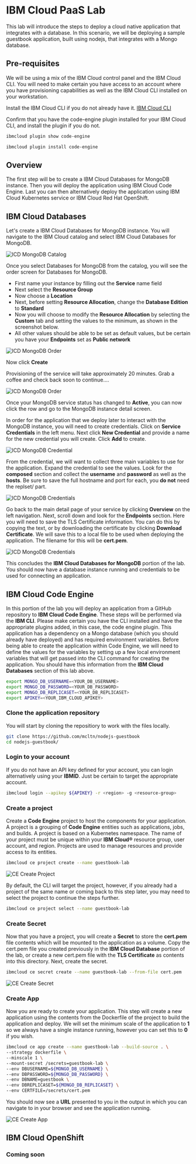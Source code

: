 # IBM Cloud PaaS Lab

This lab will introduce the steps to deploy a cloud native application that integrates with a database. In this scenario, we will be deploying a sample guestbook application, built using nodejs, that integrates with a Mongo database.

## Pre-requisites
We will be using a mix of the IBM Cloud control panel and the IBM Cloud CLI. You will need to make certain you have access to an account where you have provisioning capabilities as well as the IBM Cloud CLI installed on your workstation.

Install the IBM Cloud CLI if you do not already have it.
[IBM Cloud CLI](https://cloud.ibm.com/docs/cli?topic=cli-getting-started)

Confirm that you have the code-engine plugin installed for your IBM Cloud CLI, and install the plugin if you do not.
```bash
ibmcloud plugin show code-engine

ibmcloud plugin install code-engine
```


## Overview

The first step will be to create a IBM Cloud Databases for MongoDB instance. Then you will deploy the application using IBM Cloud Code Engine. Last you can then alternatively deploy the application using IBM Cloud Kubernetes service or IBM Cloud Red Hat OpenShift.

## IBM Cloud Databases

Let's create a IBM Cloud Databases for MongoDB instance. You will navigate to the IBM Cloud catalog and select IBM Cloud Databases for MongoDB.

![ICD MongoDB Catalog](catalog-icd-mongo.png)

Once you select Databases for MongoDB from the catalog, you will see the order screen for Databases for MongoDB.

- First name your instance by filling out the **Service** name field
- Next select the **Resource Group**
- Now choose a **Location**
- Next, before setting **Resource Allocation**, change the **Database Edition** to **Standard**
- Now you will choose to modify the **Resource Allocation** by selecting the **Custom** tab and setting the values to the minimum, as shown in the screenshot below.
- All other values should be able to be set as default values, but be certain you have your **Endpoints** set as **Public network**

![ICD MongoDB Order](icd-mongo-order.png)

Now click **Create**

Provisioning of the service will take approximately 20 minutes. Grab a coffee and check back soon to continue....

![ICD MongoDB Order](mongo-provisioning.png)

Once your MongoDB service status has changed to **Active**, you can now click the row and go to the MongoDB instance detail screen.

In order for the application that we deploy later to interact with the MongoDB instance, you will need to create credentials. Click on **Service Credentials** in the left menu. Next click **New Credential** and provide a name for the new credential you will create. Click **Add** to create.

![ICD MongoDB Credential](new-credential.png)

From the credential, we will want to collect three main variables to use for the application. Expand the credential to see the values. Look for the **composed** section and collect the **username** and **password** as well as the **hosts**. Be sure to save the full hostname and port for each, you **do not** need the replset/ part.

![ICD MongoDB Credentials](mongo-credentials-save.png)

Go back to the main detail page of your service by clicking **Overview** on the left navigation. Next, scroll down and look for the **Endpoints** section. Here you will need to save the TLS Certificate information. You can do this by copying the text, or by downloading the certificate by clicking **Download Certificate**. We will save this to a local file to be used when deploying the application. The filename for this will be **cert.pem**.

![ICD MongoDB Credentials](mongo-tls-cert.png)

This concludes the **IBM Cloud Databases for MongoDB** portion of the lab. You should now have a database instance running and credentials to be used for connecting an application.


## IBM Cloud Code Engine
In this portion of the lab you will deploy an application from a GitHub repository to **IBM Cloud Code Engine**. These steps will be performed via the **IBM CLI**. Please make certain you have the CLI installed and have the appropriate plugins added, in this case, the code engine plugin. This application has a dependency on a Mongo database (which you should already have deployed) and has required environment variables. Before being able to create the application within Code Engine, we will need to define the values for the variables by setting up a few local environment variables that will get passed into the CLI command for creating the application. You should have this information from the **IBM Cloud Databases** section of this lab above.

```bash
export MONGO_DB_USERNAME=<YOUR_DB_USERNAME>
export MONGO_DB_PASSWORD=<YOUR_DB_PASSWORD>
export MONGO_DB_REPLICASET=<YOUR_DB_REPLICASET>
export APIKEY=<YOUR_IBM_CLOUD_APIKEY>
```


### Clone the application repository
You will start by cloning the repositiory to work with the files locally.

```bash
git clone https://github.com/mcltn/nodejs-guestbook
cd nodejs-guestbook/
```

### Login to your account
If you do not have an API key defined for your account, you can login alternatively using your **IBMID**. Just be certain to target the appropriate account.

```bash
ibmcloud login --apikey ${APIKEY} -r <region> -g <resource-group>
```

### Create a project
Create a **Code Engine** project to host the components for your application. A project is a grouping of **Code Engine** entities such as applications, jobs, and builds. A project is based on a Kubernetes namespace. The name of your project must be unique within your **IBM Cloud®** resource group, user account, and region. Projects are used to manage resources and provide access to its entities.

```bash
ibmcloud ce project create --name guestbook-lab
```
![CE Create Project](ce-create-project.png)

By default, the CLI will target the project, however, if you already had a project of the same name or coming back to this step later, you may need to select the project to continue the steps further.

```bash
ibmcloud ce project select --name guestbook-lab
```

### Create Secret
Now that you have a project, you will create a **Secret** to store the **cert.pem** file contents which will be mounted to the application as a volume. Copy the cert.pem file you created previously in the **IBM Cloud Database** portion of the lab, or create a new cert.pem file with the **TLS Certificate** as contents into this directory. Next, create the secret.

```bash
ibmcloud ce secret create --name guestbook-lab --from-file cert.pem
```
![CE Create Secret](ce-create-secret.png)

### Create App
Now you are ready to create your application. This step will create a new application using the contents from the Dockerfile of the project to build the application and deploy. We will set the minimum scale of the application to **1** so we always have a single instance running, however you can set this to **0** if you wish.

```bash
ibmcloud ce app create --name guestbook-lab --build-source . \
--strategy dockerfile \
--minscale 1 \
--mount-secret /secrets=guestbook-lab \
--env DBUSERNAME=${MONGO_DB_USERNAME} \
--env DBPASSWORD=${MONGO_DB_PASSWORD} \
--env DBNAME=guestbook \
--env DBREPLICASET=${MONGO_DB_REPLICASET} \
--env CERTFILE=/secrets/cert.pem
```
You should now see a **URL** presented to you in the output in which you can navigate to in your browser and see the application running.

![CE Create App](ce-create-app.png)


## IBM Cloud OpenShift

### Coming soon
